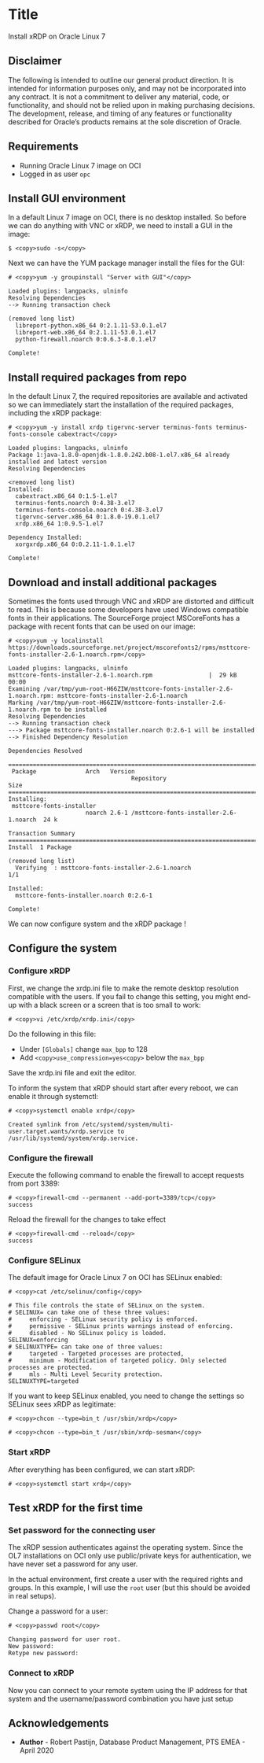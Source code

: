 # Title #

Install xRDP on Oracle Linux 7 

## Disclaimer ##
The following is intended to outline our general product direction. It is intended for information purposes only, and may not be incorporated into any contract. It is not a commitment to deliver any material, code, or functionality, and should not be relied upon in making purchasing decisions. The development, release, and timing of any features or functionality described for Oracle’s products remains at the sole discretion of Oracle.

## Requirements ##

- Running Oracle Linux 7 image on OCI
- Logged in as user `opc`

## Install GUI environment ##

In a default Linux 7 image on OCI, there is no desktop installed. So before we can do anything with VNC or xRDP, we need to install a GUI in the image:

````
$ <copy>sudo -s</copy>
````

Next we can have the YUM package manager install the files for the GUI:

````
# <copy>yum -y groupinstall "Server with GUI"</copy>

Loaded plugins: langpacks, ulninfo
Resolving Dependencies
--> Running transaction check

(removed long list)
  libreport-python.x86_64 0:2.1.11-53.0.1.el7
  libreport-web.x86_64 0:2.1.11-53.0.1.el7
  python-firewall.noarch 0:0.6.3-8.0.1.el7

Complete!
````

## Install required packages from repo ##

In the default Linux 7, the required repositories are available and activated so we can immediately start the installation of the required packages, including the xRDP package:

````
# <copy>yum -y install xrdp tigervnc-server terminus-fonts terminus-fonts-console cabextract</copy>

Loaded plugins: langpacks, ulninfo
Package 1:java-1.8.0-openjdk-1.8.0.242.b08-1.el7.x86_64 already installed and latest version
Resolving Dependencies

<removed long list)
Installed:
  cabextract.x86_64 0:1.5-1.el7
  terminus-fonts.noarch 0:4.38-3.el7
  terminus-fonts-console.noarch 0:4.38-3.el7
  tigervnc-server.x86_64 0:1.8.0-19.0.1.el7
  xrdp.x86_64 1:0.9.5-1.el7

Dependency Installed:
  xorgxrdp.x86_64 0:0.2.11-1.0.1.el7

Complete!
````

## Download and install additional packages ##

Sometimes the fonts used through VNC and xRDP are distorted and difficult to read. This is because some developers have used Windows compatible fonts in their applications. The SourceForge project MSCoreFonts has a package with recent fonts that can be used on our image:

```
# <copy>yum -y localinstall https://downloads.sourceforge.net/project/mscorefonts2/rpms/msttcore-fonts-installer-2.6-1.noarch.rpm</copy>

Loaded plugins: langpacks, ulninfo
msttcore-fonts-installer-2.6-1.noarch.rpm                |  29 kB     00:00
Examining /var/tmp/yum-root-H66ZIW/msttcore-fonts-installer-2.6-1.noarch.rpm: msttcore-fonts-installer-2.6-1.noarch
Marking /var/tmp/yum-root-H66ZIW/msttcore-fonts-installer-2.6-1.noarch.rpm to be installed
Resolving Dependencies
--> Running transaction check
---> Package msttcore-fonts-installer.noarch 0:2.6-1 will be installed
--> Finished Dependency Resolution

Dependencies Resolved

================================================================================
 Package              Arch   Version
                                   Repository                              Size
================================================================================
Installing:
 msttcore-fonts-installer
                      noarch 2.6-1 /msttcore-fonts-installer-2.6-1.noarch  24 k

Transaction Summary
================================================================================
Install  1 Package

(removed long list)
  Verifying  : msttcore-fonts-installer-2.6-1.noarch                        1/1

Installed:
  msttcore-fonts-installer.noarch 0:2.6-1

Complete!
````

We can now configure system and the xRDP package !

## Configure the system ##

### Configure xRDP ###

First, we change the xrdp.ini file to make the remote desktop resolution compatible with the users. If you fail to change this setting, you might end-up with a black screen or a screen that is too small to work:

````
# <copy>vi /etc/xrdp/xrdp.ini</copy>
````

Do the following in this file:

- Under `[Globals]` change `max_bpp` to 128
- Add `<copy>use_compression=yes<copy>` below the `max_bpp` 

Save the xrdp.ini file and exit the editor.

To inform the system that xRDP should start after every reboot, we can enable it through systemctl:

````
# <copy>systemctl enable xrdp</copy>

Created symlink from /etc/systemd/system/multi-user.target.wants/xrdp.service to /usr/lib/systemd/system/xrdp.service.
````

### Configure the firewall ###

Execute the following command to enable the firewall to accept requests from port 3389:

````
# <copy>firewall-cmd --permanent --add-port=3389/tcp</copy>
success
````

Reload the firewall for the changes to take effect

````
# <copy>firewall-cmd --reload</copy>
success
````

### Configure SELinux ###

The default image for Oracle Linux 7 on OCI has SELinux enabled:

````
# <copy>cat /etc/selinux/config</copy>

# This file controls the state of SELinux on the system.
# SELINUX= can take one of these three values:
#     enforcing - SELinux security policy is enforced.
#     permissive - SELinux prints warnings instead of enforcing.
#     disabled - No SELinux policy is loaded.
SELINUX=enforcing
# SELINUXTYPE= can take one of three values:
#     targeted - Targeted processes are protected,
#     minimum - Modification of targeted policy. Only selected processes are protected.
#     mls - Multi Level Security protection.
SELINUXTYPE=targeted
````

If you want to keep SELinux enabled, you need to change the settings so SELinux sees xRDP as legitimate:

````
# <copy>chcon --type=bin_t /usr/sbin/xrdp</copy>
````
````
# <copy>chcon --type=bin_t /usr/sbin/xrdp-sesman</copy>
````

### Start xRDP ###

After everything has been configured, we can start xRDP:

````
# <copy>systemctl start xrdp</copy>
````

## Test xRDP for the first time ##

### Set password for the connecting user ###

The xRDP session authenticates against the operating system. Since the OL7 installations on OCI only use public/private keys for authentication, we have never set a password for any user.

In the actual environment, first create a user with the required rights and groups. In this example, I will use the `root` user (but this should be avoided in real setups).

Change a password for a user:

````
# <copy>passwd root</copy>

Changing password for user root.
New password:
Retype new password:
````

### Connect to xRDP ###

Now you can connect to your remote system using the IP address for that system and the username/password combination you have just setup

## Acknowledgements ##

- **Author** - Robert Pastijn, Database Product Management, PTS EMEA - April 2020

